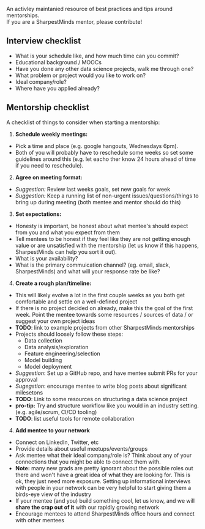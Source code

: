 An activley maintanied resource of best practices and tips around mentorships.  
If you are a SharpestMinds mentor, please contribute!

## Interview checklist
 - What is your schedule like, and how much time can you commit?
 - Educational background / MOOCs
 - Have you done any other data science projects, walk me through one?
 - What problem or project would you like to work on?
 - Ideal company/role?
 - Where have you applied already?

## Mentorship checklist
A checklist of things to consider when starting a mentorship:

1. **Schedule weekly meetings:**
 - Pick a time and place (e.g. google hangouts, Wednesdays 6pm).
 - Both of you will probably have to reschedule some weeks so set some guidelines around this (e.g. let eacho ther know 24 hours ahead of time if you need to reschedule).
2. **Agree on meeting format:**
 - *Suggestion:* Review last weeks goals, set new goals for week
 - *Suggestion:* Keep a running list of non-urgent issues/questions/things to bring up during meeting (both mentee and mentor should do this)
3. **Set expectations:**
 - Honesty is important, be honest about what mentee's should expect from you and what you expect from them
 - Tell mentees to be honest if they feel like they are not getting enough value or are unsatisfied with the mentorship (let us know if this happens, SharpestMinds can help you sort it out).
 - What is your availability?
 - What is the primary commuication channel? (eg. email, slack, SharpestMinds) and what will your response rate be like?
4. **Create a rough plan/timeline:**
 - This will likely evolve a lot in the first couple weeks as you both get comfortable and settle on a well-defined project
 - If there is no project decided on already, make this the goal of the first week. Point the mentee towards some resources / sources of data / or suggest your own project ideas
 - **TODO**: link to example projects from other SharpestMinds mentorships
 - Projects should loosely follow these steps:
 	- Data collection
	- Data analysis/exploration
	- Feature engineering/selection
	- Model building
	- Model deployment
 - *Suggestion*: Set up a GitHub repo, and have mentee submit PRs for your approval
 - *Sugegstion*: encourage mentee to write blog posts about significant milesetons
 - **TODO**: Link to some resources on structuring a data science project
 - **pro-tip:** Try and structure workflow like you would in an industry setting. (e.g. agile/scrum, CI/CD tooling)
 - **TODO**: list useful tools for remote collaboration
4. **Add mentee to your network**
 - Connect on LinkedIn, Twitter, etc
 - Provide details about useful meetups/events/groups
 - Ask mentee what their ideal company/role is? Think about any of your connections that you might be able to connect them with.
 - **Note:** many new grads are pretty ignorant about the possible roles out there and won't have a great idea of what they are looking for. This is ok, they just need more exposure. Setting up informational interviews with people in your network can be very helpful to start giving them a birds-eye view of the industry
 - If your mentee (and you) build something cool, let us know, and we will **share the crap out of it** with our rapidly growing network
 - Encourage mentees to attend SharpestMinds office hours and connect with other mentees
